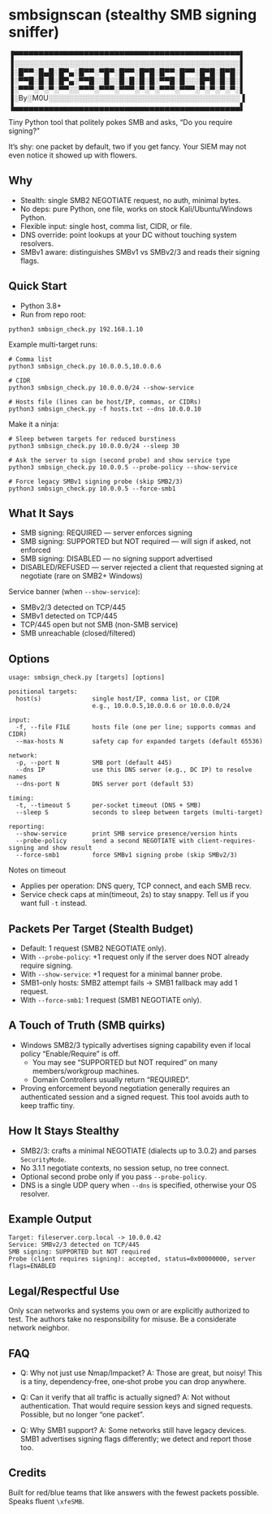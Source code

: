 # smbsignscan (stealthy SMB signing sniffer)

▐▀▀▀▀▀▀▀▀▀▀▀▀▀▀▀▀▀▀▀▀▀▀▀▀▀▀▀▀▀▀▀▀▀▀▀▀▀▀▀▀▀▀▀▀▀▌
▐░░░░░░░░░░░░░░░░░░░░░░░░░░░░░░░░░░░░░░░░░░░░░▌
▐░█▀▀░█▄█░█▀▄░█▀▀░▀█▀░█▀▀░█▀█░█▀▀░█▀▀░█▀█░█▀█░▌
▐░▀▀█░█░█░█▀▄░▀▀█░░█░░█░█░█░█░▀▀█░█░░░█▀█░█░█░▌
▐░▀▀▀░▀░▀░▀▀░░▀▀▀░▀▀▀░▀▀▀░▀░▀░▀▀▀░▀▀▀░▀░▀░▀░▀░▌
▐░By░M0U░░░░░░░░░░░░░░░░░░░░░░░░░░░░░░░░░░░░░░  ▌
▐▄▄▄▄▄▄▄▄▄▄▄▄▄▄▄▄▄▄▄▄▄▄▄▄▄▄▄▄▄▄▄▄▄▄▄▄▄▄▄▄▄▄▄▄▄▌

Tiny Python tool that politely pokes SMB and asks, “Do you require signing?”

It’s shy: one packet by default, two if you get fancy. Your SIEM may not even notice it showed up with flowers.

## Why
- Stealth: single SMB2 NEGOTIATE request, no auth, minimal bytes.
- No deps: pure Python, one file, works on stock Kali/Ubuntu/Windows Python.
- Flexible input: single host, comma list, CIDR, or file.
- DNS override: point lookups at your DC without touching system resolvers.
- SMBv1 aware: distinguishes SMBv1 vs SMBv2/3 and reads their signing flags.

## Quick Start
- Python 3.8+
- Run from repo root:

```
python3 smbsign_check.py 192.168.1.10
```

Example multi-target runs:
```
# Comma list
python3 smbsign_check.py 10.0.0.5,10.0.0.6

# CIDR
python3 smbsign_check.py 10.0.0.0/24 --show-service

# Hosts file (lines can be host/IP, commas, or CIDRs)
python3 smbsign_check.py -f hosts.txt --dns 10.0.0.10
```

Make it a ninja:
```
# Sleep between targets for reduced burstiness
python3 smbsign_check.py 10.0.0.0/24 --sleep 30

# Ask the server to sign (second probe) and show service type
python3 smbsign_check.py 10.0.0.5 --probe-policy --show-service

# Force legacy SMBv1 signing probe (skip SMB2/3)
python3 smbsign_check.py 10.0.0.5 --force-smb1
```

## What It Says
- SMB signing: REQUIRED — server enforces signing
- SMB signing: SUPPORTED but NOT required — will sign if asked, not enforced
- SMB signing: DISABLED — no signing support advertised
- DISABLED/REFUSED — server rejected a client that requested signing at negotiate (rare on SMB2+ Windows)

Service banner (when `--show-service`):
- SMBv2/3 detected on TCP/445
- SMBv1 detected on TCP/445
- TCP/445 open but not SMB (non-SMB service)
- SMB unreachable (closed/filtered)

## Options
```
usage: smbsign_check.py [targets] [options]

positional targets:
  host(s)              single host/IP, comma list, or CIDR
                       e.g., 10.0.0.5,10.0.0.6 or 10.0.0.0/24

input:
  -f, --file FILE      hosts file (one per line; supports commas and CIDR)
  --max-hosts N        safety cap for expanded targets (default 65536)

network:
  -p, --port N         SMB port (default 445)
  --dns IP             use this DNS server (e.g., DC IP) to resolve names
  --dns-port N         DNS server port (default 53)

timing:
  -t, --timeout S      per-socket timeout (DNS + SMB)
  --sleep S            seconds to sleep between targets (multi-target)

reporting:
  --show-service       print SMB service presence/version hints
  --probe-policy       send a second NEGOTIATE with client-requires-signing and show result
  --force-smb1         force SMBv1 signing probe (skip SMBv2/3)
```

Notes on timeout
- Applies per operation: DNS query, TCP connect, and each SMB recv.
- Service check caps at min(timeout, 2s) to stay snappy. Tell us if you want full `-t` instead.

## Packets Per Target (Stealth Budget)
- Default: 1 request (SMB2 NEGOTIATE only).
- With `--probe-policy`: +1 request only if the server does NOT already require signing.
- With `--show-service`: +1 request for a minimal banner probe.
- SMB1-only hosts: SMB2 attempt fails → SMB1 fallback may add 1 request.
- With `--force-smb1`: 1 request (SMB1 NEGOTIATE only).

## A Touch of Truth (SMB quirks)
- Windows SMB2/3 typically advertises signing capability even if local policy “Enable/Require” is off.
  - You may see “SUPPORTED but NOT required” on many members/workgroup machines.
  - Domain Controllers usually return “REQUIRED”.
- Proving enforcement beyond negotiation generally requires an authenticated session and a signed request.
  This tool avoids auth to keep traffic tiny.

## How It Stays Stealthy
- SMB2/3: crafts a minimal NEGOTIATE (dialects up to 3.0.2) and parses `SecurityMode`.
- No 3.1.1 negotiate contexts, no session setup, no tree connect.
- Optional second probe only if you pass `--probe-policy`.
- DNS is a single UDP query when `--dns` is specified, otherwise your OS resolver.

## Example Output
```
Target: fileserver.corp.local -> 10.0.0.42
Service: SMBv2/3 detected on TCP/445
SMB signing: SUPPORTED but NOT required
Probe (client requires signing): accepted, status=0x00000000, server flags=ENABLED
```

## Legal/Respectful Use
Only scan networks and systems you own or are explicitly authorized to test.
The authors take no responsibility for misuse. Be a considerate network neighbor.

## FAQ
- Q: Why not just use Nmap/Impacket?
  A: Those are great, but noisy! This is a tiny, dependency‑free, one‑shot probe you can drop anywhere.

- Q: Can it verify that all traffic is actually signed?
  A: Not without authentication. That would require session keys and signed requests. Possible, but no longer “one packet”.

- Q: Why SMB1 support?
  A: Some networks still have legacy devices. SMB1 advertises signing flags differently; we detect and report those too.

## Credits
Built for red/blue teams that like answers with the fewest packets possible. Speaks fluent `\xfeSMB`.
